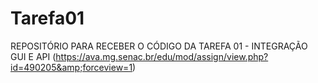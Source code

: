 # Tarefa01
REPOSITÓRIO PARA RECEBER O CÓDIGO DA TAREFA 01 - INTEGRAÇÃO GUI E API (https://ava.mg.senac.br/edu/mod/assign/view.php?id=490205&amp;forceview=1)
